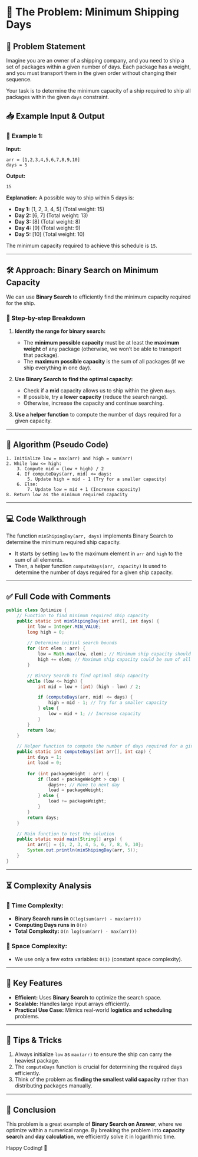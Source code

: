 # 📌 The Problem: Minimum Shipping Days

## 📝 Problem Statement
Imagine you are an owner of a shipping company, and you need to ship a set of packages within a given number of days. Each package has a weight, and you must transport them in the given order without changing their sequence.

Your task is to determine the minimum capacity of a ship required to ship all packages within the given `days` constraint.

## 📥 Example Input & Output

### 🔹 Example 1:
**Input:**  
```plaintext
arr = [1,2,3,4,5,6,7,8,9,10]
days = 5
```
**Output:**  
```plaintext
15
```

**Explanation:**
A possible way to ship within 5 days is:
- **Day 1:** [1, 2, 3, 4, 5]  (Total weight: 15)
- **Day 2:** [6, 7]           (Total weight: 13)
- **Day 3:** [8]              (Total weight: 8)
- **Day 4:** [9]              (Total weight: 9)
- **Day 5:** [10]             (Total weight: 10)

The minimum capacity required to achieve this schedule is `15`.

---

## 🛠 Approach: Binary Search on Minimum Capacity
We can use **Binary Search** to efficiently find the minimum capacity required for the ship.

### 🔹 Step-by-step Breakdown
1. **Identify the range for binary search:**  
   - The **minimum possible capacity** must be at least the **maximum weight** of any package (otherwise, we won’t be able to transport that package).
   - The **maximum possible capacity** is the sum of all packages (if we ship everything in one day).
   
2. **Use Binary Search to find the optimal capacity:**
   - Check if a **mid** capacity allows us to ship within the given `days`.
   - If possible, try a **lower capacity** (reduce the search range).
   - Otherwise, increase the capacity and continue searching.

3. **Use a helper function** to compute the number of days required for a given capacity.

---

## 📝 Algorithm (Pseudo Code)
```plaintext
1. Initialize low = max(arr) and high = sum(arr)
2. While low <= high:
    3. Compute mid = (low + high) / 2
    4. If computeDays(arr, mid) <= days:
        5. Update high = mid - 1 (Try for a smaller capacity)
    6. Else:
        7. Update low = mid + 1 (Increase capacity)
8. Return low as the minimum required capacity
```

---

## 💻 Code Walkthrough
The function `minShipingDay(arr, days)` implements Binary Search to determine the minimum required ship capacity.
- It starts by setting `low` to the maximum element in `arr` and `high` to the sum of all elements.
- Then, a helper function `computeDays(arr, capacity)` is used to determine the number of days required for a given ship capacity.

---

## ✅ Full Code with Comments
```java
public class Optimize {
    // Function to find minimum required ship capacity
    public static int minShipingDay(int arr[], int days) {
        int low = Integer.MIN_VALUE;
        long high = 0;
        
        // Determine initial search bounds
        for (int elem : arr) {
            low = Math.max(low, elem); // Minimum ship capacity should be at least the max package weight
            high += elem; // Maximum ship capacity could be sum of all packages
        }

        // Binary Search to find optimal ship capacity
        while (low <= high) {
            int mid = low + (int) (high - low) / 2;

            if (computeDays(arr, mid) <= days) {
                high = mid - 1; // Try for a smaller capacity
            } else {
                low = mid + 1; // Increase capacity
            }
        }
        return low;
    }

    // Helper function to compute the number of days required for a given capacity
    public static int computeDays(int arr[], int cap) {
        int days = 1;
        int load = 0;
        
        for (int packageWeight : arr) {
            if (load + packageWeight > cap) {
                days++; // Move to next day
                load = packageWeight;
            } else {
                load += packageWeight;
            }
        }
        return days;
    }

    // Main function to test the solution
    public static void main(String[] args) {
        int arr[] = {1, 2, 3, 4, 5, 6, 7, 8, 9, 10};
        System.out.println(minShipingDay(arr, 5));
    }
}
```

---

## ⏳ Complexity Analysis
### 🔹 Time Complexity:
- **Binary Search runs in** `O(log(sum(arr) - max(arr)))`
- **Computing Days runs in** `O(n)`
- **Total Complexity:** `O(n log(sum(arr) - max(arr)))`

### 🔹 Space Complexity:
- We use only a few extra variables: `O(1)` (constant space complexity).

---

## 🚀 Key Features
- **Efficient:** Uses **Binary Search** to optimize the search space.
- **Scalable:** Handles large input arrays efficiently.
- **Practical Use Case:** Mimics real-world **logistics and scheduling** problems.

---

## 📝 Tips & Tricks
1. Always initialize `low` as `max(arr)` to ensure the ship can carry the heaviest package.
2. The `computeDays` function is crucial for determining the required days efficiently.
3. Think of the problem as **finding the smallest valid capacity** rather than distributing packages manually.

---

## 🎯 Conclusion
This problem is a great example of **Binary Search on Answer**, where we optimize within a numerical range. By breaking the problem into **capacity search** and **day calculation**, we efficiently solve it in logarithmic time.

Happy Coding! 🚀

